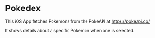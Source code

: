 # Pokedex

This iOS App fetches Pokemons from the PokeAPI at https://pokeapi.co/

It shows details about a specific Pokemon when one is selected.
